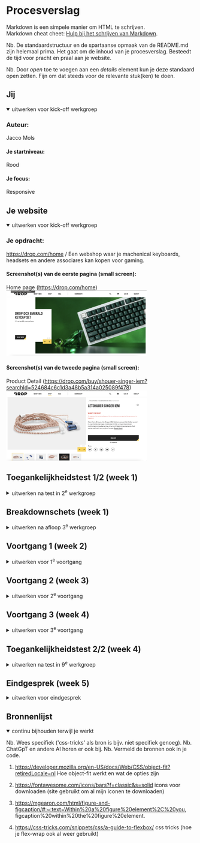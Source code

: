 # Procesverslag
Markdown is een simpele manier om HTML te schrijven.  
Markdown cheat cheet: [Hulp bij het schrijven van Markdown](https://github.com/adam-p/markdown-here/wiki/Markdown-Cheatsheet).

Nb. De standaardstructuur en de spartaanse opmaak van de README.md zijn helemaal prima. Het gaat om de inhoud van je procesverslag. Besteedt de tijd voor pracht en praal aan je website.

Nb. Door *open* toe te voegen aan een *details* element kun je deze standaard open zetten. Fijn om dat steeds voor de relevante stuk(ken) te doen.





## Jij

<details open>
  <summary>uitwerken voor kick-off werkgroep</summary>

  ### Auteur:
  Jacco Mols

  #### Je startniveau:
  Rood

  #### Je focus:
  Responsive
 
</details>





## Je website

<details open>
  <summary>uitwerken voor kick-off werkgroep</summary>

  ### Je opdracht:
  https://drop.com/home / Een webshop waar je machenical keyboards,
headsets en andere associares kan kopen voor gaming. 

  #### Screenshot(s) van de eerste pagina (small screen): 
  Home page (https://drop.com/home)
  <img src="./assets/images/readme-homepage.png" width="375px" alt="Pagina waar ze algemene producten hebben zoals new releases of shop per categorie">

  #### Screenshot(s) van de tweede pagina (small screen):
  Product Detail (https://drop.com/buy/shouer-singer-iem?searchId=524684c6c1d3a48b5a314a025089f478)
  <img src="./assets/images/readme-productinfo.png" width="375px" alt="Pagina van de product details, close up foto's en specificaties">
 
</details>



## Toegankelijkheidstest 1/2 (week 1)

<details>
  <summary>uitwerken na test in 2<sup>e</sup> werkgroep</summary>

  ### Bevindingen
  Lijst met je bevindingen die in de test naar voren kwamen:

  - De originele site is helemaal niet semantisch ze hebben namelijk ongelofelijk veel divs, en totaal geen h1's. 
    Hierdoor is het dus lastiger om door site heen te navigeren met de screenreaders 


</details>



## Breakdownschets (week 1)

<details>
  <summary>uitwerken na afloop 3<sup>e</sup> werkgroep</summary>

  ### de hele pagina: 
  <img src="./assets/images/breakdown-schet1.jpg" width="375px" alt="breakdown van de hele pagina">

  ### dynamisch deel (bijv menu): 
  <img src="./assets/images/activity2.png" width="375px" alt="breakdown van een dynamisch deel">

  ### wellicht nog een dynamisch deel (bijv filter): 
  <img src="./assets/images/activity3.png" width="375px" alt="breakdown van nog een dynamisch deel">


  ### Stand van zaken
  In de eerste week was voornamelijk nog veel mee doen met oefeningen over grids en om over het algemeen op te warmen met code.
  Aan het eind van de week was ik begonnen met het maken van site en heb ik als eerst de naivgatie gemaakt. Omdat ik gewent ben om display flex te gebruiken, had ik dat hierbij gedaan. Hierdoor was het niet responsive wat uiteindelijk wel mijn doel was.
  Na wat tips van mijn medestudenten wist ik dat je het met een grid heel makkelijk responsive kan maken. Dit was eerst heel verwarrend, maar lukte uiteindelijk wel door wat dingen uit te proberen. 

  <img  src="./assets/images/proces-nav.png" width="375px" alt="proces screenshot of nav">

  Verder ben ik de eerste week vooral bezig geweest met het maken van oefeningen om dat in mijn vingers te krijgen. En er klaar
  voor zijn om grid te gebruiken voor mijn website.

</details>





## Voortgang 1 (week 2)

<details>
  <summary>uitwerken voor 1<sup>e</sup> voortgang</summary>


  ### Stand van zaken
  In de tweede week ben veel bezig geweest om een goed deel van mijn site te hebben zo ben ik 
  
  verder gegaan met het uitproberen van een grid bij “shop bij categorie” en na wat verbeteringen ging het veel beter. Dit deel was het alleen niet responsive, Ik had het aan een klasgenoot grevraagd die aan mij had uitgelegd dat het makkelijk op te lossen was door te zeggen “width: 100%”. Ik had hierna dus al 2 delen die responsive waren en een grid hadden waar ik heel blij mee was.
  <img  src="./assets/images/proces-shop-categorie.png" width="375px" alt="proces screenshot of shop per categorie sectie">


  Het bovente stuk oftewel de slideshow is het lastigeste volgensmij, omdat ik niet alleen elementen buiten andere elementen moet plaatsen, maar ook omdat ik er een animatie bij moet maken. 

  Het begin was heel lastig want ik had een blok tekst waarvan ik niet wist of dit beter met display flex of grid moest. Ik kwam er zelf niet uit dus ik had het aan een klasgenoot gevraagd, die mij had
  geholpen met een vlak tekst over een afbeelding plaatsen en verteld dat het beter is als ik een grid
  gebruik, omdat je dan makkelijk elementen op specifieke plekken kan zetten. 

  Waar ik nu mee vastloop is het plaatsen van de 2 kleinen knoppen en met wat uitleg van de docent snap ik het al beter, maar kom ik er nog steeds niet helemaal uit.
  <img  src="./assets/images/proces-slideshow.png" width="375px" alt="proces screenshot of shop per categorie sectie">

  Hierna had ik nog wat elementen in de article (blok tekst) aangepast zodat het er nog wat beter uit ziet.
  <img  src="./assets/images/proces-slideshow2.png" width="375px" alt="proces screenshot of shop per categorie sectie">



</details>





## Voortgang 2 (week 3)

<details>
  <summary>uitwerken voor 2<sup>e</sup> voortgang</summary>

  Voor de “build your own keyboard” sectie, ging het heel makkelijk. Ik had display flex gebruikt voor dit stuk omdat ik dacht dat makkelijker zou zijn dan een grid. Het ging daardoor wel makkelijk en snel, maar dit stuk is niet helemaal responsive, de tekst die schaalt niet mee, waardoor het helemaal uit elkaar breekt.

  <img  src="./assets/images/proces-build-your-keyboard.png" width="375px" alt="proces screenshot of shop per categorie sectie">
  Dit valt denk ik wel makkelijk op te lossen door media queries te gebruiken en de vormgeving een beetje veranderen door de tekst onder de afbeedling te zetten net zoals bij de originele website.

  Hierna had ik de ‘new arrivals’ gemaakt. Die heb ik gemaakt door een ul te maken voor elk product en elk product een grid te geven. Dit was veel gepuzzel en duurde even voordat het was gelukt, omdat de maten een beetje lastig waren te vinden voor de producten. Na feedback van de docent bleek het dat het beter was als ik i.p.v een hele boel ul’s maak kan ik ook 1 ul maken en dan elk product in zijn eigen li. Dit heb ik uiteindelijk niet gedaan, omdat nog een groot van mijn site moet maken en mijn tijd beter kan besteden om die delen te maken dan dit deel iets te verbeteren.
  <img  src="./assets/images/proces-new-arrivals.png" width="375px" alt="proces screenshot of shop per categorie sectie">



  Na het maken van de ‘new arrivals’ ben ik verder gegaan met de afbeeldingen waar je op moet hoveren om de extra informatie te zien. Dit vond ik heel latig om te doen, omdat er meerdere manieren zijn om dit te doen en ik niet weet hoe een van die manieren werken. Dus na heel veel vragen heb ik wat informatie gekregen van mijn docent en ik ben ik begonnen aan het goed plaatsen van deze afbeeldingen. Dit duurde erg lang omdat ik eerst allle afbeeldingen in 1 grid had gezet, waardoor het niet lukte om die 2 specifieke afbeedling lager te maken. 

  Ik heb het dus zo gemaakt dat ik 2 grids naast elkaar heb, waardoor ik wel de 2 specifieke afbeeldingen lager heb kunnen maken. 
  <img  src="./assets/images/proces-hoverimage.png" width="375px" alt="proces screenshot of shop per categorie sectie">


</details>






## Voortgang 3 (week 4)

<details>
  <summary>uitwerken voor 3<sup>e</sup> voortgang</summary>

   Nu wilde als eerst ervoor zorgen dat je de puntjes krijgt te zien als je met je muis op de afbeelding staat. Hier wilde ik visibility: visible/hidden voor gebruiken. Het probleem was alleen dat ik op de
   afbeelding moest om de divs te laten zien. Ik wist niet dat je dit heel makkelijk kon doen door een hover op de afbeelding kon zetten en vervolgens nog alleen de veranderingen brengen aan de divs.  
  <img  src="./assets/images/proces-hoverimage2.png" width="375px" alt="proces screenshot of shop per categorie sectie">

  In deze week dacht ik dat het slim zou zijn als ik alvast begin met de tweede pagina. Bij dit punt ging het al sneller dan bij de eerste pagina, omdat ik grid al een stuk beter snap en veel beeter begrijp hoe de site kan verdelen in elementen. Er waren dus niet echt grote problemen waar ik tegen aan kwam. Het was gewoon veel uitproberen met een grid en kijken hoe ik de elementen het
  makkelijkst kan plaatsen.
  <img  src="./assets/images/proces-productinfo1.png" width="375px" alt="proces screenshot of shop per categorie sectie">

  Hierna heb ik verder alle secties onder de product informatie gemaakt. Dit ging ook veel sneller dan gedacht. Wanneer je al 5 secties hebt gemaakt met een grid begin je het te snappen. Het duurde nog wel even om nog de juiste elementen te vinden om de afbeelding en teksten in te zetten, maar ik denk dat het uiteindelijk helemaal goed is gegaan.
  <img  src="./assets/images/proces-productinfo2.png" width="375px" alt="proces screenshot of shop per product info">
  <img  src="./assets/images/proces-productinfo3.png" width="375px" alt="proces screenshot of shop per product info">
  <img  src="./assets/images/proces-productinfo4.png" width="375px" alt="proces screenshot of shop per product info">
  <img  src="./assets/images/proces-productinfo5.png" width="375px" alt="proces screenshot of shop per product info">



  Een deel dat uieindelijk niet is gelukt is het maken van de community guides. Dit zijn afbeeldingen met tekst en een knop erop die veranderen als je erop hoverd. Ik heb dit geprobeert te maken en het lukt opzich wel om de tekst op de afbeelding te krijgen, alleen wat het lastigen is, is dat de afbeeldingen gecropt moeten worden. Dus je moet als de afbeelding zelf kleiner maken met object-fit, vervolgens op die afbeelding een article met tekst plaatsen en daarna die afbeeldingen in een grid. Dit zijn heel veel dingen opelkaar waardoor het niet goed is gegaan.
  <img  src="./assets/images/proces-communityquestions.png" width="375px" alt="proces screenshot of shop per categorie sectie">


  Verder heb ik aan het eind van de week nog alles responsive gemaakt. Wat niet bij allemaal is gelukt helaas. Omdat ik niet genoeg tijd had om alles nog te maken en sommige delen zoals bij de afbeelding waar op kan hoveren heel lastig waren om nog responsive te maken. 
  <img  src="./assets/images/proces-responsive1.png" width="375px" alt="proces screenshot of shop per categorie sectie">
  <img  src="./assets/images/proces-responsive2.png" width="375px" alt="proces screenshot of shop per categorie sectie">
  <img  src="./assets/images/proces-responsive3.png" width="375px" alt="proces screenshot of shop per categorie sectie">
  <img  src="./assets/images/proces-responsive4.png" width="375px" alt="proces screenshot of shop per categorie sectie">
  <img  src="./assets/images/proces-responsive5.png" width="375px" alt="proces screenshot of shop per categorie sectie">



</details>

## Toegankelijkheidstest 2/2 (week 4)

<details>
  <summary>uitwerken na test in 9<sup>e</sup> werkgroep</summary>

  ### Bevindingen
  Uit de test ben ik erachter gekomen dat ik goed opweg ben alleen nog niet alles helemaal semantisch is ik had bijvoorbeeld geen h1's en ik moest veel meer specifiek zijn in alt beschrijvingen van images. Verder ging de screenreader nog niet langs
  icons en foto's.
  <img  src="./assets/images/proces-test1.jpg" width="375px" alt="proces screenshot of shop per categorie sectie">
  <img  src="./assets/images/proces-test2.jpg" width="375px" alt="proces screenshot of shop per categorie sectie">

</details>





## Eindgesprek (week 5)

<details>
  <summary>uitwerken voor eindgesprek</summary>

  ### Je uitkomst - karakteristiek screenshots:
  <img src="./assets/images/proces-uitwerking1.png" width="375px" alt="uitomst opdracht 1">
  <img src="./assets/images/proces-uitwerking2.png" width="375px" alt="uitomst opdracht 1">
  <img src="./assets/images/proces-uitwerking3.png" width="375px" alt="uitomst opdracht 1">



  ### Dit ging goed/Heb ik geleerd: 
  Een ding dat ik nu zeker kan is het maken van een grid. Ik dit bij bijna al mijn elementen toegepast waardoor ik het nu zeer goed in mijn handen heb. Daarnaast heb leren coden in css met 'nth-of-type' wat ook een hele tijd duurde om te begrijpen, omdat ik vaak had dat het ook andere elementen selecteerde, waardoor dit een heel raar element was. Maar uiteindelijk na een week of 3 snapte ik het al en was het veel makkelijker om te gebruiken dan ik dacht.

  <img src="./assets/images/proces-ginggoed1.png" width="375px" alt="top">
  <img src="./assets/images/proces-ginggoed2.png" width="375px" alt="top">
  <img src="./assets/images/proces-ginggoed3.png" width="375px" alt="top">



  ### Dit was lastig/Is niet gelukt:
  Wat niet is gelukt is het volledig responsive maken van mijn site. Ik kreeg een aantal elementen niet in beweging, waardoor ik vast liep en er uiteindelijk geen tijd voor had. Daarnaast is het mij niet gelukt om de community questions af te maken. Ik vind het dus nog lastig om met object-fit en position: relative te werken. Ik snap het principe wel van de 2 elementen maar ik begrijp het nog niet zo goed dat ik makkelijk kon toepassen.

  <img src="./assets/images/proces-nietgelukt1.png" width="375px" alt="bummer">
  <img src="./assets/images/proces-nietgelukt2.png" width="375px" alt="bummer">

</details>





## Bronnenlijst

<details open>
  <summary>continu bijhouden terwijl je werkt</summary>

  Nb. Wees specifiek ('css-tricks' als bron is bijv. niet specifiek genoeg). 
  Nb. ChatGpT en andere AI horen er ook bij.
  Nb. Vermeld de bronnen ook in je code.

  1.  https://developer.mozilla.org/en-US/docs/Web/CSS/object-fit?retiredLocale=nl
      Hoe object-fit werkt en wat de opties zijn

  2. https://fontawesome.com/icons/bars?f=classic&s=solid
  icons voor downloaden (site gebruikt om al mijn iconen te downloaden)

  3. https://mgearon.com/html/figure-and-figcaption/#:~:text=Within%20a%20figure%20element%2C%20you,       figcaption%20within%20the%20figure%20element.

  4. https://css-tricks.com/snippets/css/a-guide-to-flexbox/ 
  css tricks (hoe je flex-wrap ook al weer gebruikt)



</details>